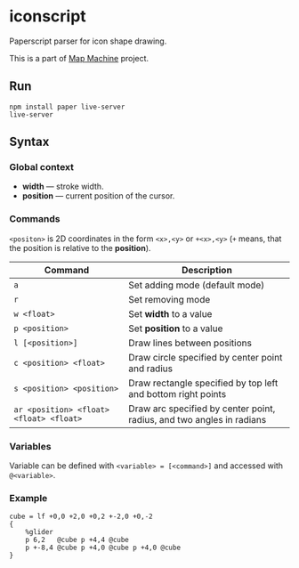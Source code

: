 # iconscript

Paperscript parser for icon shape drawing.

This is a part of [Map Machine](https://github.com/enzet/map-machine) project.

## Run

```shell
npm install paper live-server
live-server
```

## Syntax

### Global context

  - __width__ — stroke width.
  - __position__ — current position of the cursor.

### Commands

`<positon>` is 2D coordinates in the form `<x>,<y>` or `+<x>,<y>` (`+` means,
that the position is relative to the __position__).

| Command | Description |
|---|---|
| `a` | Set adding mode (default mode) |
| `r` | Set removing mode |
| `w <float>` | Set __width__ to a value |
| `p <position>` | Set __position__ to a value |
| `l [<position>]` | Draw lines between positions |
| `c <position> <float>` | Draw circle specified by center point and radius |
| `s <position> <position>` | Draw rectangle specified by top left and bottom right points |
| `ar <position> <float> <float> <float>` | Draw arc specified by center point, radius, and two angles in radians |

### Variables

Variable can be defined with `<variable> = [<command>]` and accessed with
`@<variable>`.

### Example

```iconscript
cube = lf +0,0 +2,0 +0,2 +-2,0 +0,-2
{
    %glider
    p 6,2   @cube p +4,4 @cube
    p +-8,4 @cube p +4,0 @cube p +4,0 @cube
}
```